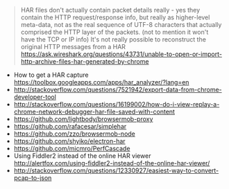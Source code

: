 > HAR files don't actually contain packet details really - yes they contain the HTTP request/response info, but really as higher-level meta-data, not as the real sequence of UTF-8 characters that actually comprised the HTTP layer of the packets. (not to mention it won't have the TCP or IP info) It's not really possible to reconstruct the original HTTP messages from a HAR
> https://ask.wireshark.org/questions/43731/unable-to-open-or-import-http-archive-files-har-generated-by-chrome

- How to get a HAR capture https://toolbox.googleapps.com/apps/har_analyzer/?lang=en
- http://stackoverflow.com/questions/7521942/export-data-from-chrome-developer-tool
- http://stackoverflow.com/questions/16199002/how-do-i-view-replay-a-chrome-network-debugger-har-file-saved-with-content
- https://github.com/lightbody/browsermob-proxy
- https://github.com/rafacesar/simplehar
- https://github.com/zzo/browsermob-node
- https://github.com/shyiko/electron-har
- https://github.com/micmro/PerfCascade
- Using Fiddler2 instead of the online HAR viewer http://alertfox.com/using-fiddler2-instead-of-the-online-har-viewer/
- http://stackoverflow.com/questions/12330927/easiest-way-to-convert-pcap-to-json
